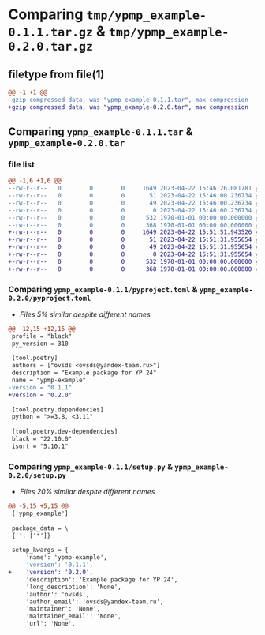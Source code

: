 # Comparing `tmp/ypmp_example-0.1.1.tar.gz` & `tmp/ypmp_example-0.2.0.tar.gz`

## filetype from file(1)

```diff
@@ -1 +1 @@
-gzip compressed data, was "ypmp_example-0.1.1.tar", max compression
+gzip compressed data, was "ypmp_example-0.2.0.tar", max compression
```

## Comparing `ypmp_example-0.1.1.tar` & `ypmp_example-0.2.0.tar`

### file list

```diff
@@ -1,6 +1,6 @@
--rw-r--r--   0        0        0     1649 2023-04-22 15:46:26.081781 ypmp_example-0.1.1/pyproject.toml
--rw-r--r--   0        0        0       51 2023-04-22 15:46:00.236734 ypmp_example-0.1.1/ypmp_example/__init__.py
--rw-r--r--   0        0        0       49 2023-04-22 15:46:00.236734 ypmp_example-0.1.1/ypmp_example/functions.py
--rw-r--r--   0        0        0        0 2023-04-22 15:46:00.236734 ypmp_example-0.1.1/ypmp_example/py.typed
--rw-r--r--   0        0        0      532 1970-01-01 00:00:00.000000 ypmp_example-0.1.1/setup.py
--rw-r--r--   0        0        0      368 1970-01-01 00:00:00.000000 ypmp_example-0.1.1/PKG-INFO
+-rw-r--r--   0        0        0     1649 2023-04-22 15:51:51.943526 ypmp_example-0.2.0/pyproject.toml
+-rw-r--r--   0        0        0       51 2023-04-22 15:51:31.955654 ypmp_example-0.2.0/ypmp_example/__init__.py
+-rw-r--r--   0        0        0       49 2023-04-22 15:51:31.955654 ypmp_example-0.2.0/ypmp_example/functions.py
+-rw-r--r--   0        0        0        0 2023-04-22 15:51:31.955654 ypmp_example-0.2.0/ypmp_example/py.typed
+-rw-r--r--   0        0        0      532 1970-01-01 00:00:00.000000 ypmp_example-0.2.0/setup.py
+-rw-r--r--   0        0        0      368 1970-01-01 00:00:00.000000 ypmp_example-0.2.0/PKG-INFO
```

### Comparing `ypmp_example-0.1.1/pyproject.toml` & `ypmp_example-0.2.0/pyproject.toml`

 * *Files 5% similar despite different names*

```diff
@@ -12,15 +12,15 @@
 profile = "black"
 py_version = 310
 
 [tool.poetry]
 authors = ["ovsds <ovsds@yandex-team.ru>"]
 description = "Example package for YP 24"
 name = "ypmp-example"
-version = "0.1.1"
+version = "0.2.0"
 
 [tool.poetry.dependencies]
 python = ">=3.8, <3.11"
 
 [tool.poetry.dev-dependencies]
 black = "22.10.0"
 isort = "5.10.1"
```

### Comparing `ypmp_example-0.1.1/setup.py` & `ypmp_example-0.2.0/setup.py`

 * *Files 20% similar despite different names*

```diff
@@ -5,15 +5,15 @@
 ['ypmp_example']
 
 package_data = \
 {'': ['*']}
 
 setup_kwargs = {
     'name': 'ypmp-example',
-    'version': '0.1.1',
+    'version': '0.2.0',
     'description': 'Example package for YP 24',
     'long_description': 'None',
     'author': 'ovsds',
     'author_email': 'ovsds@yandex-team.ru',
     'maintainer': 'None',
     'maintainer_email': 'None',
     'url': 'None',
```

